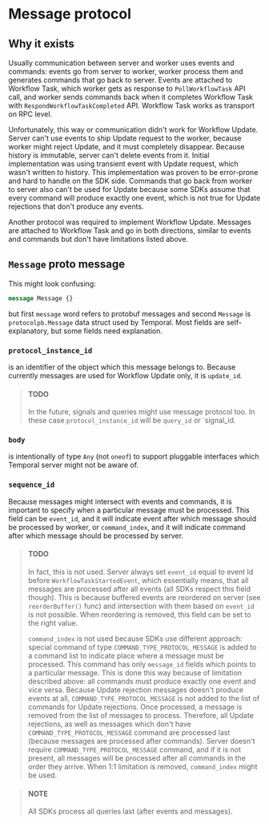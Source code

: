 # Message protocol

## Why it exists
Usually communication between server and worker uses events and commands: events go from server to worker,
worker process them and generates commands that go back to server. Events are attached to Workflow Task, which
worker gets as response to `PollWorkflowTask` API call, and worker sends commands back
when it completes Workflow Task with `RespondWorkflowTaskCompleted` API. Workflow Task works as transport on RPC level.

Unfortunately, this way or communication didn't work for Workflow Update. Server can't use events
to ship Update request to the worker, because worker might reject Update, and it must completely disappear.
Because history is immutable, server can't delete events from it. Initial implementation
was using transient event with Update request, which wasn't written to history. This implementation
was proven to be error-prone and hard to handle on the SDK side. Commands that go back from worker to server
also can't be used for Update because some SDKs assume that every command will produce exactly one event, 
which is not true for Update rejections that don't produce any events.

Another protocol was required to implement Workflow Update. Messages are attached to Workflow Task and go in
both directions, similar to events and commands but don't have limitations listed above.

## `Message` proto message
This might look confusing:
```protobuf
message Message {}
```
but first `message` word refers to protobuf messages and second `Message` is `protocolpb.Message`
data struct used by Temporal. Most fields are self-explanatory, but some fields need explanation.

### `protocol_instance_id`
is an identifier of the object which this message belongs to. Because currently messages are used for
Workflow Update only, it is `update_id`.

> #### TODO
> In the future, signals and queries might use message protocol too.
> In these case `protocol_instance_id` will be `query_id` or `signal_id.

### `body`
is intentionally of type `Any` (not `oneof`) to support pluggable interfaces which Temporal server
might not be aware of.

### `sequence_id`
Because messages might intersect with events and commands, it is important to specify when
a particular message must be processed. This field can be `event_id`, and it will indicate event
after which message should be processed by worker, or `command_index`, and it will indicate
command after which message should be processed by server.

> #### TODO
> In fact, this is not used. Server always set `event_id` equal to event Id before `WorkflowTaskStartedEvent`,
> which essentially means, that all messages are processed after all events (all SDKs respect this field though).
> This is because buffered events are reordered on server (see `reorderBuffer()` func) and intersection 
> with them based on `event_id` is not possible. When reordering is removed, this field can be set to the right value.
> 
> `command_index` is not used because SDKs use different approach: special command of type `COMMAND_TYPE_PROTOCOL_MESSAGE`
> is added to a command list to indicate place where a message must be processed. This command has only `message_id` fields
> which points to a particular message. This is done this way because of limitation described above:
> all commands must produce exactly one event and vice versa. Because Update rejection messages 
> doesn't produce events at all, `COMMAND_TYPE_PROTOCOL_MESSAGE` is not added to the list of commands for Update rejections.
> Once processed, a message is removed from the list of messages to process. Therefore,
> all Update rejections, as well as messages which don't have `COMMAND_TYPE_PROTOCOL_MESSAGE` command
> are processed last (because messages are processed after commands).
> Server doesn't require `COMMAND_TYPE_PROTOCOL_MESSAGE` command, and if it is not present, all messages
> will be processed after all commands in the order they arrive.
> When 1:1 limitation is removed, `command_index` might be used.

> #### NOTE
> All SDKs process all queries last (after events and messages).
